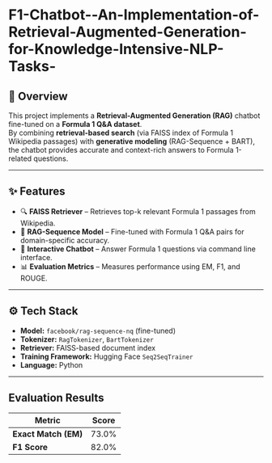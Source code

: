 # F1-Chatbot--An-Implementation-of-Retrieval-Augmented-Generation-for-Knowledge-Intensive-NLP-Tasks-


## 📌 Overview  
This project implements a **Retrieval-Augmented Generation (RAG)** chatbot fine-tuned on a **Formula 1 Q&A dataset**.  
By combining **retrieval-based search** (via FAISS index of Formula 1 Wikipedia passages) with **generative modeling** (RAG-Sequence + BART), the chatbot provides accurate and context-rich answers to Formula 1-related questions.  

---

## ✨ Features  
- 🔍 **FAISS Retriever** – Retrieves top-k relevant Formula 1 passages from Wikipedia.  
- 🤖 **RAG-Sequence Model** – Fine-tuned with Formula 1 Q&A pairs for domain-specific accuracy.  
- 💬 **Interactive Chatbot** – Answer Formula 1 questions via command line interface.  
- 📊 **Evaluation Metrics** – Measures performance using EM, F1, and ROUGE.  

---

## ⚙️ Tech Stack  
- **Model:** `facebook/rag-sequence-nq` (fine-tuned)  
- **Tokenizer:** `RagTokenizer`, `BartTokenizer`  
- **Retriever:** FAISS-based document index  
- **Training Framework:** Hugging Face `Seq2SeqTrainer`  
- **Language:** Python  

---

## Evaluation Results 

| Metric               | Score |
| -------------------- | ----- |
| **Exact Match (EM)** | 73.0% |
| **F1 Score**         | 82.0% |

